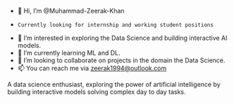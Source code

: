 - 👋 Hi, I’m @Muhammad-Zeerak-Khan
-     Currently looking for internship and working student positions
- 👀 I’m interested in exploring the Data Science and building interactive AI models.
- 🌱 I’m currently learning ML and DL.
- 💞️ I’m looking to collaborate on projects in the domain the Data Science.
- 📫 You can reach me via zeerak1994@outlook.com

A data science enthusiast, exploring the power of artificial intelligence by building interactive models solving complex day to day tasks.


